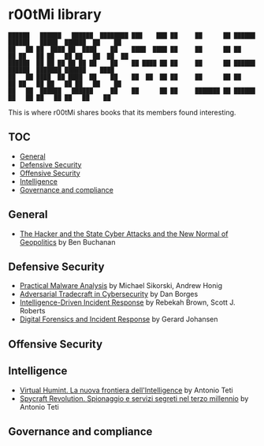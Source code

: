 # r00tMi library
```
██████   ██████   ██████  ████████ ███    ███ ██     ██      ██ ██████  ██████   █████  ██████  ██    ██ 
██   ██ ██  ████ ██  ████    ██    ████  ████ ██     ██      ██ ██   ██ ██   ██ ██   ██ ██   ██  ██  ██  
██████  ██ ██ ██ ██ ██ ██    ██    ██ ████ ██ ██     ██      ██ ██████  ██████  ███████ ██████    ████   
██   ██ ████  ██ ████  ██    ██    ██  ██  ██ ██     ██      ██ ██   ██ ██   ██ ██   ██ ██   ██    ██    
██   ██  ██████   ██████     ██    ██      ██ ██     ███████ ██ ██████  ██   ██ ██   ██ ██   ██    ██   
```
This is where r00tMi shares books that its members found interesting.

## TOC
- [General](#general)
- [Defensive Security](#defensive-security)
- [Offensive Security](#offensive-security)
- [Intelligence](#intelligence)
- [Governance and compliance](#governance-and-compliance)

## General
- [The Hacker and the State Cyber Attacks and the New Normal of Geopolitics](https://www.hup.harvard.edu/catalog.php?isbn=9780674987555) by Ben Buchanan
## Defensive Security
- [Practical Malware Analysis](https://nostarch.com/malware) by Michael Sikorski, Andrew Honig
- [Adversarial Tradecraft in Cybersecurity](https://www.packtpub.com/product/adversarial-tradecraft-in-cybersecurity/9781801076203) by Dan Borges
- [Intelligence-Driven Incident Response](https://www.oreilly.com/library/view/intelligence-driven-incident-response/9781491935187/) by Rebekah Brown, Scott J. Roberts
- [Digital Forensics and Incident Response](https://www.ibs.it/digital-forensics-incident-response-libro-inglese-gerard-johansen/e/9781787288683) by Gerard Johansen
## Offensive Security
## Intelligence
- [Virtual Humint. La nuova frontiera dell'Intelligence](https://www.ibs.it/virtual-humint-nuova-frontiera-dell-libro-antonio-teti/e/9788849860078?inventoryId=157788929) by Antonio Teti
- [Spycraft Revolution. Spionaggio e servizi segreti nel terzo millennio](https://www.ibs.it/spycraft-revolution-spionaggio-servizi-segreti-libro-antonio-teti/e/9788849867534?inventoryId=311599969) by Antonio Teti
## Governance and compliance 
